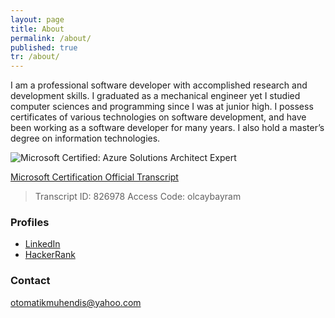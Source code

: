 ```yaml
---
layout: page
title: About
permalink: /about/
published: true
tr: /about/
---
```


I am a professional software developer with accomplished research and development skills. I graduated as a mechanical engineer yet I studied computer sciences and programming since I was at junior high. I possess certificates of various technologies on software development, and have been working as a software developer for many years. I also hold a master’s degree on information technologies.

![Microsoft Certified: Azure Solutions Architect Expert]({{site.baseurl}}/img/azure-solutions-architect-expert.png)

[Microsoft Certification Official Transcript](https://mcp.microsoft.com/Anonymous//Transcript/Validate)
> Transcript ID: 826978
> Access Code: olcaybayram

### Profiles

* [LinkedIn]
* [HackerRank]

[HackerRank]: https://www.hackerrank.com/olcay
[LinkedIn]: https://www.linkedin.com/in/olcaybayram

### Contact

[otomatikmuhendis@yahoo.com](mailto:otomatikmuhendis@yahoo.com)
